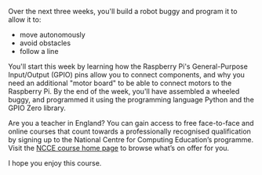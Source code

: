 Over the next three weeks, you'll build a robot buggy and program it to allow it to:

+ move autonomously
+ avoid obstacles
+ follow a line

You'll start this week by learning how the Raspberry Pi's General-Purpose Input/Output (GPIO) pins allow you to connect components, and why you need an additional "motor board" to be able to connect motors to the Raspberry Pi. By the end of the week, you'll have assembled a wheeled buggy, and programmed it using the programming language Python and the GPIO Zero library.

Are you a teacher in England? You can gain access to free face-to-face and online courses that count towards a professionally recognised qualification by signing up to the National Centre for Computing Education’s programme. Visit the [NCCE course home page](https://teachcomputing.org/courses) to browse what’s on offer for you.


I hope you enjoy this course.

